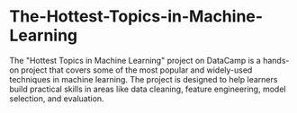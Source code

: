 # The-Hottest-Topics-in-Machine-Learning
The "Hottest Topics in Machine Learning" project on DataCamp is a hands-on project that covers some of the most popular and widely-used techniques in machine learning. The project is designed to help learners build practical skills in areas like data cleaning, feature engineering, model selection, and evaluation.

